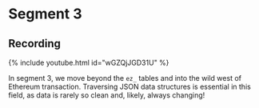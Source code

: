 # Segment 3

## Recording

{% include youtube.html id="wGZQjJGD31U" %}

In segment 3, we move beyond the `ez_` tables and into the wild west of Ethereum transaction. Traversing JSON data structures is essential in this field, as data is rarely so clean and, likely, always changing!
